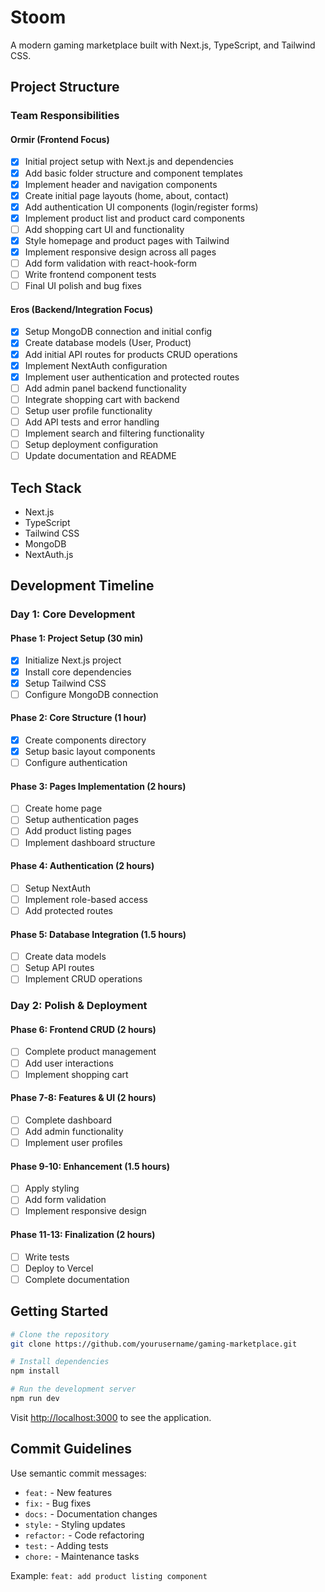 # Stoom

A modern gaming marketplace built with Next.js, TypeScript, and Tailwind CSS.

## Project Structure

### Team Responsibilities

#### Ormir (Frontend Focus)

- [x] Initial project setup with Next.js and dependencies
- [x] Add basic folder structure and component templates
- [x] Implement header and navigation components
- [x] Create initial page layouts (home, about, contact)
- [x] Add authentication UI components (login/register forms)
- [x] Implement product list and product card components
- [ ] Add shopping cart UI and functionality
- [x] Style homepage and product pages with Tailwind
- [x] Implement responsive design across all pages
- [ ] Add form validation with react-hook-form
- [ ] Write frontend component tests
- [ ] Final UI polish and bug fixes

#### Eros (Backend/Integration Focus)

- [x] Setup MongoDB connection and initial config
- [x] Create database models (User, Product)
- [x] Add initial API routes for products CRUD operations
- [x] Implement NextAuth configuration
- [x] Implement user authentication and protected routes
- [ ] Add admin panel backend functionality
- [ ] Integrate shopping cart with backend
- [ ] Setup user profile functionality
- [ ] Add API tests and error handling
- [ ] Implement search and filtering functionality
- [ ] Setup deployment configuration
- [ ] Update documentation and README

## Tech Stack

- Next.js
- TypeScript
- Tailwind CSS
- MongoDB
- NextAuth.js

## Development Timeline

### Day 1: Core Development

#### Phase 1: Project Setup (30 min)

- [x] Initialize Next.js project
- [x] Install core dependencies
- [x] Setup Tailwind CSS
- [ ] Configure MongoDB connection

#### Phase 2: Core Structure (1 hour)

- [x] Create components directory
- [x] Setup basic layout components
- [ ] Configure authentication

#### Phase 3: Pages Implementation (2 hours)

- [ ] Create home page
- [ ] Setup authentication pages
- [ ] Add product listing pages
- [ ] Implement dashboard structure

#### Phase 4: Authentication (2 hours)

- [ ] Setup NextAuth
- [ ] Implement role-based access
- [ ] Add protected routes

#### Phase 5: Database Integration (1.5 hours)

- [ ] Create data models
- [ ] Setup API routes
- [ ] Implement CRUD operations

### Day 2: Polish & Deployment

#### Phase 6: Frontend CRUD (2 hours)

- [ ] Complete product management
- [ ] Add user interactions
- [ ] Implement shopping cart

#### Phase 7-8: Features & UI (2 hours)

- [ ] Complete dashboard
- [ ] Add admin functionality
- [ ] Implement user profiles

#### Phase 9-10: Enhancement (1.5 hours)

- [ ] Apply styling
- [ ] Add form validation
- [ ] Implement responsive design

#### Phase 11-13: Finalization (2 hours)

- [ ] Write tests
- [ ] Deploy to Vercel
- [ ] Complete documentation

## Getting Started

```bash
# Clone the repository
git clone https://github.com/yourusername/gaming-marketplace.git

# Install dependencies
npm install

# Run the development server
npm run dev
```

Visit [http://localhost:3000](http://localhost:3000) to see the application.

## Commit Guidelines

Use semantic commit messages:

- `feat:` - New features
- `fix:` - Bug fixes
- `docs:` - Documentation changes
- `style:` - Styling updates
- `refactor:` - Code refactoring
- `test:` - Adding tests
- `chore:` - Maintenance tasks

Example: `feat: add product listing component`
